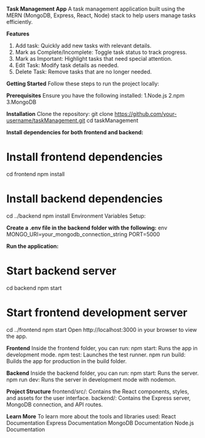  **Task Management App** 
 A task management application built using the MERN (MongoDB, Express, React, Node) stack to help users manage tasks efficiently.

**Features**
 1. Add task: Quickly add new tasks with relevant details.
 2. Mark as Complete/Incomplete: Toggle task status to track progress.
 3. Mark as Important: Highlight tasks that need special attention.
 4. Edit Task: Modify task details as needed.
 5. Delete Task: Remove tasks that are no longer needed.

**Getting Started**
Follow these steps to run the project locally:

 **Prerequisites**
Ensure you have the following installed:
1.Node.js
2.npm
3.MongoDB

**Installation**
Clone the repository:
git clone https://github.com/your-username/taskManagement.git
cd taskManagement

**Install dependencies for both frontend and backend:**
# Install frontend dependencies
cd frontend
npm install

# Install backend dependencies
cd ../backend
npm install
Environment Variables Setup:

**Create a .env file in the backend folder with the following:**
env
MONGO_URI=your_mongodb_connection_string
PORT=5000

**Run the application:**
# Start backend server
cd backend
npm start

# Start frontend development server
cd ../frontend
npm start
Open http://localhost:3000 in your browser to view the app.

**Frontend**
Inside the frontend folder, you can run:
npm start: Runs the app in development mode.
npm test: Launches the test runner.
npm run build: Builds the app for production in the build folder.

**Backend**
Inside the backend folder, you can run:
npm start: Runs the server.
npm run dev: Runs the server in development mode with nodemon.

**Project Structure**
frontend/src/: Contains the React components, styles, and assets for the user interface.
backend/: Contains the Express server, MongoDB connection, and API routes.

**Learn More**
To learn more about the tools and libraries used:
React Documentation
Express Documentation
MongoDB Documentation
Node.js Documentation
